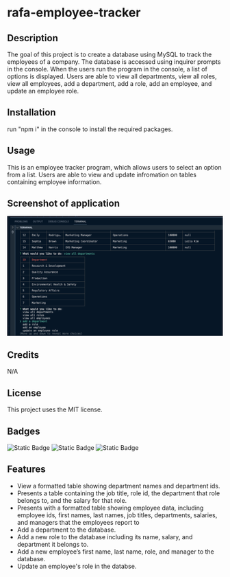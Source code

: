 # rafa-employee-tracker

## Description

The goal of this project is to create a database using MySQL to track the employees of a company. The database is accessed using inquirer prompts in the console. When the users run the program in the console, a list of options is displayed. Users are able to view all departments, view all roles, view all employees, add a department, add a role, add an employee, and update an employee role.

## Installation

run "npm i" in the console to install the required packages.

## Usage

This is an employee tracker program, which allows users to select an option from a list. Users are able to view and update infromation on tables containing employee information.

## Screenshot of application

![screenshot of employee tracker](assets/images/screenshot.png)

## Credits

N/A

## License

This project uses the MIT license.

## Badges

![Static Badge](https://img.shields.io/badge/JavaScript-orange)
![Static Badge](https://img.shields.io/badge/MySQL-blue)
![Static Badge](https://img.shields.io/badge/Inquirer-purple)


## Features

- View a formatted table showing department names and department ids.
- Presents a table containing the job title, role id, the department that role belongs to, and the salary for that role.
- Presents with a formatted table showing employee data, including employee ids, first names, last names, job titles, departments, salaries, and managers that the employees report to
- Add a department to the database.
- Add a new role to the database including its name, salary, and department it belongs to.
- Add a new employee’s first name, last name, role, and manager to the database.
- Update an employee's role in the databse.
